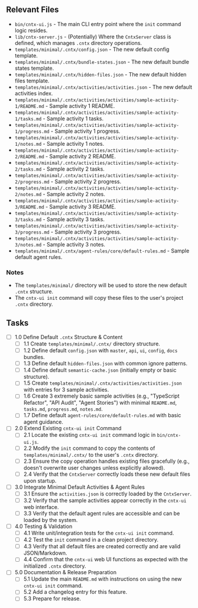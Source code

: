 ## Relevant Files

- `bin/cntx-ui.js` - The main CLI entry point where the `init` command logic resides.
- `lib/cntx-server.js` - (Potentially) Where the `CntxServer` class is defined, which manages `.cntx` directory operations.
- `templates/minimal/.cntx/config.json` - The new default config template.
- `templates/minimal/.cntx/bundle-states.json` - The new default bundle states template.
- `templates/minimal/.cntx/hidden-files.json` - The new default hidden files template.
- `templates/minimal/.cntx/activities/activities.json` - The new default activities index.
- `templates/minimal/.cntx/activities/activities/sample-activity-1/README.md` - Sample activity 1 README.
- `templates/minimal/.cntx/activities/activities/sample-activity-1/tasks.md` - Sample activity 1 tasks.
- `templates/minimal/.cntx/activities/activities/sample-activity-1/progress.md` - Sample activity 1 progress.
- `templates/minimal/.cntx/activities/activities/sample-activity-1/notes.md` - Sample activity 1 notes.
- `templates/minimal/.cntx/activities/activities/sample-activity-2/README.md` - Sample activity 2 README.
- `templates/minimal/.cntx/activities/activities/sample-activity-2/tasks.md` - Sample activity 2 tasks.
- `templates/minimal/.cntx/activities/activities/sample-activity-2/progress.md` - Sample activity 2 progress.
- `templates/minimal/.cntx/activities/activities/sample-activity-2/notes.md` - Sample activity 2 notes.
- `templates/minimal/.cntx/activities/activities/sample-activity-3/README.md` - Sample activity 3 README.
- `templates/minimal/.cntx/activities/activities/sample-activity-3/tasks.md` - Sample activity 3 tasks.
- `templates/minimal/.cntx/activities/activities/sample-activity-3/progress.md` - Sample activity 3 progress.
- `templates/minimal/.cntx/activities/activities/sample-activity-3/notes.md` - Sample activity 3 notes.
- `templates/minimal/.cntx/agent-rules/core/default-rules.md` - Sample default agent rules.

### Notes

- The `templates/minimal/` directory will be used to store the new default `.cntx` structure.
- The `cntx-ui init` command will copy these files to the user's project `.cntx` directory.

## Tasks

- [ ] 1.0 Define Default `.cntx` Structure & Content
  - [ ] 1.1 Create `templates/minimal/.cntx/` directory structure.
  - [ ] 1.2 Define default `config.json` with `master`, `api`, `ui`, `config`, `docs` bundles.
  - [ ] 1.3 Define default `hidden-files.json` with common ignore patterns.
  - [ ] 1.4 Define default `semantic-cache.json` (initially empty or basic structure).
  - [ ] 1.5 Create `templates/minimal/.cntx/activities/activities.json` with entries for 3 sample activities.
  - [ ] 1.6 Create 3 extremely basic sample activities (e.g., "TypeScript Refactor", "API Audit", "Agent Stories") with minimal `README.md`, `tasks.md`, `progress.md`, `notes.md`.
  - [ ] 1.7 Define default `agent-rules/core/default-rules.md` with basic agent guidance.

- [ ] 2.0 Extend Existing `cntx-ui init` Command
  - [ ] 2.1 Locate the existing `cntx-ui init` command logic in `bin/cntx-ui.js`.
  - [ ] 2.2 Modify the `init` command to copy the contents of `templates/minimal/.cntx/` to the user's `.cntx` directory.
  - [ ] 2.3 Ensure the copy operation handles existing files gracefully (e.g., doesn't overwrite user changes unless explicitly allowed).
  - [ ] 2.4 Verify that the `CntxServer` correctly loads these new default files upon startup.

- [ ] 3.0 Integrate Minimal Default Activities & Agent Rules
  - [ ] 3.1 Ensure the `activities.json` is correctly loaded by the `CntxServer`.
  - [ ] 3.2 Verify that the sample activities appear correctly in the `cntx-ui` web interface.
  - [ ] 3.3 Verify that the default agent rules are accessible and can be loaded by the system.

- [ ] 4.0 Testing & Validation
  - [ ] 4.1 Write unit/integration tests for the `cntx-ui init` command.
  - [ ] 4.2 Test the `init` command in a clean project directory.
  - [ ] 4.3 Verify that all default files are created correctly and are valid JSON/Markdown.
  - [ ] 4.4 Confirm that the `cntx-ui` web UI functions as expected with the initialized `.cntx` directory.

- [ ] 5.0 Documentation & Release Preparation
  - [ ] 5.1 Update the main `README.md` with instructions on using the new `cntx-ui init` command.
  - [ ] 5.2 Add a changelog entry for this feature.
  - [ ] 5.3 Prepare for release.
